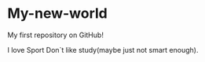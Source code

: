 # My-new-world
My first repository on GitHub!

I love Sport
Don`t like study(maybe just not smart enough).
